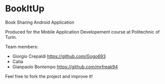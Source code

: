 # BookItUp
Book Sharing Android Application

Produced for the Mobile Application Developement course at Politechnic of Turin.

Team members: <br>
              <ul>
                <li> Giorgio Crepaldi https://github.com/Gogo693 </li>
                <li> Catia </li>
                <li> Gianpaolo Bontempo https://github.com/mrfreak94 </li>
              </ul>
              
Feel free to fork the project and improve it!
